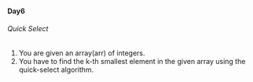 #### Day6
###### Quick Select
1. You are given an array(arr) of integers.
2. You have to find the k-th smallest element in the given array using the quick-select algorithm.
